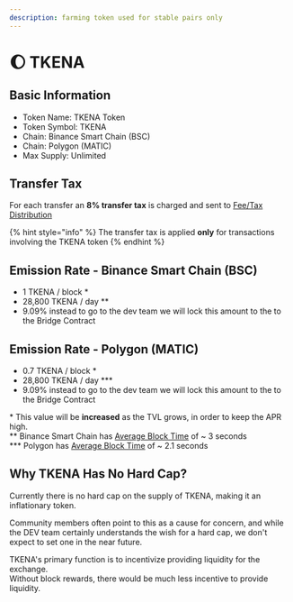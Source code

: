 ```yaml
---
description: farming token used for stable pairs only
---
```


# 🌔 TKENA

## Basic Information <a id="basic-information"></a>

* Token Name: TKENA Token
* Token Symbol: TKENA
* Chain: Binance Smart Chain \(BSC\)
* Chain: Polygon \(MATIC\)
* Max Supply: Unlimited

## Transfer Tax <a id="transfer-tax"></a>

For each transfer an **8% transfer tax** is charged and sent to [Fee/Tax Distribution](../features/deposit-fee-redistribution.md)

{% hint style="info" %}
The transfer tax is applied **only** for transactions involving the TKENA token
{% endhint %}

## Emission Rate - Binance Smart Chain \(BSC\) <a id="emission-rate"></a>

* 1 TKENA / block \* 
* 28,800 TKENA / day \*\*
* 9.09% instead to go to the dev team we will lock this amount to the to the Bridge Contract 

## Emission Rate - Polygon \(MATIC\)

* 0.7 TKENA / block \*
* 28,800 TKENA / day \*\*\*
* 9.09% instead to go to the dev team we will lock this amount to the to the Bridge Contract

\* This value will be **increased** as the TVL grows, in order to keep the APR high.  
\*\* Binance Smart Chain has [Average Block Time](https://bscscan.com/chart/blocktime) of ~ 3 seconds  
\*\*\* Polygon has [Average Block Time](https://polygonscan.com/chart/blocktime) of ~ 2.1 seconds

## Why TKENA Has No Hard Cap? <a id="why-panther-has-no-hard-cap"></a>

Currently there is no hard cap on the supply of TKENA, making it an inflationary token.

Community members often point to this as a cause for concern, and while the DEV team certainly understands the wish for a hard cap, we don't expect to set one in the near future.

TKENA's primary function is to incentivize providing liquidity for the exchange.  
Without block rewards, there would be much less incentive to provide liquidity.

